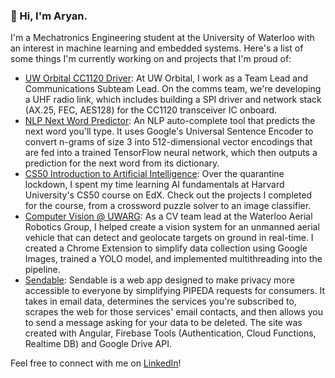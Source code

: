 ### 👋 Hi, I'm Aryan.

I'm a Mechatronics Engineering student at the University of Waterloo with an interest in machine learning and embedded systems. Here's a list of some things I'm currently working on and projects that I'm proud of:

* [UW Orbital CC1120 Driver](https://github.com/UWOrbital/CC1120Driver): At UW Orbital, I work as a Team Lead and Communications Subteam Lead. On the comms team, we're developing a UHF radio link, which includes building a SPI driver and network stack (AX.25, FEC, AES128) for the CC1120 transceiver IC onboard.
* [NLP Next Word Predictor](bit.ly/WordPredictor): An NLP auto-complete tool that predicts the next word you'll type. It uses Google's Universal Sentence Encoder to convert n-grams of size 3 into 512-dimensional vector encodings that are fed into a trained TensorFlow neural network, which then outputs a prediction for the next word from its dictionary.
* [CS50 Introduction to Artificial Intelligence](https://bit.ly/CS50-AI): Over the quarantine lockdown, I spent my time learning AI fundamentals at Harvard University's CS50 course on EdX. Check out the projects I completed for the course, from a crossword puzzle solver to an image classifier.
* [Computer Vision @ UWARG](https://github.com/UWARG/computer-vision-python): As a CV team lead at the Waterloo Aerial Robotics Group, I helped create a vision system for an unmanned aerial vehicle that can detect and geolocate targets on ground in real-time. I created a Chrome Extension to simplify data collection using Google Images, trained a YOLO model, and implemented multithreading into the pipeline.
* [Sendable](https://bit.ly/SendableCS): Sendable is a web app designed to make privacy more accessible to everyone by simplifying PIPEDA requests for consumers. It takes in email data, determines the services you're subscribed to, scrapes the web for those services' email contacts, and then allows you to send a message asking for your data to be deleted. The site was created with Angular, Firebase Tools (Authentication, Cloud Functions, Realtime DB) and Google Drive API.

Feel free to connect with me on [LinkedIn](https://linkedin.com/in/aryan-kalia/)!
